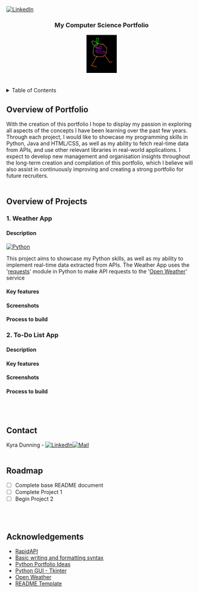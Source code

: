 <!-- Buttons -->
[![LinkedIn][linkedin-shield]][linkedin-url]

<!-- Title -->
<h3 align="center">My Computer Science Portfolio</h3>

<!-- Portfolio Logo -->
<div align="center">
  <a href="#My-Computer-Science-Portfolio">
    <img src="images/logo.PNG" alt="Logo" width="80" height="100">
  </a>
</div>
<br/>
<br/>

<!-- Table of Contents -->
<details>
  <summary>Table of Contents</summary>
  <ol>
    <li>
      <a href="#Overview-of-Portfolio">Overview of Portfolio</a>
    </li>
    <li>
      <a href="#Overview-of-Projects">Overview of Projects</a>
      <ul>
        <li><a href="#Weather-App">Weather App</a></li>
        <li><a href="#To-Do-List-App">To-Do List App</a></li>
      </ul>
    </li>
    <li><a href="#Contact">Contact</a>
    <li><a href="#Acknowledgements">Acknowledgements</a>
    </li>
  </ol>
</details>


<!-- Overview of Portfolio -->
## Overview of Portfolio

With the creation of this portfolio I hope to display my passion in exploring all aspects of the concepts I have been learning over the past few years. Through each project, I would like to showcase my programming skills in Python, Java and HTML/CSS, as well as my ability to fetch real-time data from APIs, and use other relevant libraries in real-world applications.
I expect to develop new management and organisation insights throughout the long-term creation and compilation of this portfolio, which I believe will also assist in continuously improving and creating a strong portfolio for future recruiters.
<br/>
<br/>


<!-- Projects -->
## Overview of Projects

### 1. Weather App
#### Description
[![Python][Python.org]][Python-url]

This project aims to showcase my Python skills, as well as my ability to implement real-time data extracted from APIs. The Weather App uses the '[requests](https://pypi.org/project/requests/)' module in Python to make API requests to the '[Open Weather](https://rapidapi.com/worldapi/api/open-weather13/)' service
#### Key features
#### Screenshots
#### Process to build

### 2. To-Do List App
#### Description
#### Key features
#### Screenshots
#### Process to build
<br/>
<br/>


<!-- Contacts -->
## Contact

Kyra Dunning - [![LinkedIn][linkedin-shield]][linkedin-url][![Mail][Mail-shield]][Mail-url]
<br/>
<br/>


<!-- Roadmap -->
## Roadmap

- [ ] Complete base README document
- [ ] Complete Project 1
- [ ] Begin Project 2
<br/>
<br/>


<!-- Acknowledgement -->
## Acknowledgements
- [RapidAPI](https://rapidapi.com/hub)
- [Basic writing and formatting syntax](https://docs.github.com/en/get-started/writing-on-github/getting-started-with-writing-and-formatting-on-github/basic-writing-and-formatting-syntax#links)
- [Python Portfolio Ideas](https://www.altcademy.com/blog/29-python-portfolio-ideas-to-showcase-your-skills/)
- [Python GUI - Tkinter](https://www.geeksforgeeks.org/python-gui-tkinter/)
- [Open Weather](https://rapidapi.com/worldapi/api/open-weather13/)
- [README Template](https://github.com/othneildrew/Best-README-Template/blob/master/BLANK_README.md)


<!-- LINKS -->
[linkedin-shield]: https://img.shields.io/badge/-LinkedIn-black.svg?style=for-the-badge&logo=linkedin&colorB=555
[linkedin-url]: www.linkedin.com/in/kyra-dunning
[Python-url]: https://www.python.org/
[Python.org]: https://img.shields.io/badge/python-3670A0?style=for-the-badge&logo=python&logoColor=ffdd54
[Mail-shield]: https://img.shields.io/badge/Gmail-D14836?style=for-the-badge&logo=gmail&logoColor=white
[Mail-url]: kyra.dunning@outlook.com